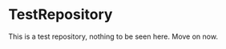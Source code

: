 TestRepository
==============

This is a test repository, nothing to be seen here. Move on now.  
 
 
   
   
   
      
                
         
           
             
          
       
      
       
    
     
    
  
  
 
 
 
